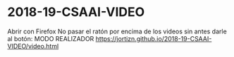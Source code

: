 # 2018-19-CSAAI-VIDEO
Abrir con Firefox
No pasar el ratón por encima de los videos sin antes darle al botón: MODO REALIZADOR
https://jortizn.github.io/2018-19-CSAAI-VIDEO/video.html
